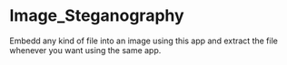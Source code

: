 # Image_Steganography

Embedd any kind of file into an image using this app and extract the file whenever you want using the same app.
